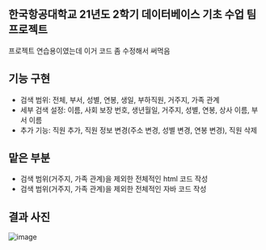## 한국항공대학교 21년도 2학기 데이터베이스 기초 수업 팀 프로젝트
프로젝트 연습용이였는데 이거 코드 좀 수정해서 써먹음

## 기능 구현
- 검색 범위: 전체, 부서, 성별, 연봉, 생일, 부하직원, 거주지, 가족 관계
- 세부 검색 설정: 이름, 사회 보장 번호, 생년월일, 거주지, 성별, 연봉, 상사 이름, 부서 이름
- 추가 기능: 직원 추가, 직원 정보 변경(주소 변경, 성별 변경, 연봉 변경), 직원 삭제
  

## 맡은 부분
- 검색 범위(거주지, 가족 관계)을 제외한 전체적인 html 코드 작성
- 검색 범위(거주지, 가족 관계)을 제외한 전체적인 자바 코드 작성


## 결과 사진
![image](https://user-images.githubusercontent.com/79046106/141319195-e69a16c7-3261-4577-9b6d-2c9ef4da205f.png)
